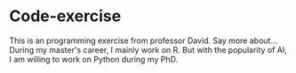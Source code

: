 # Code-exercise
This is an programming exercise from professor David.<be>
Say more about...
During my master's career, I mainly work on R. But with the popularity of AI, I am willing to work on Python during my PhD.
